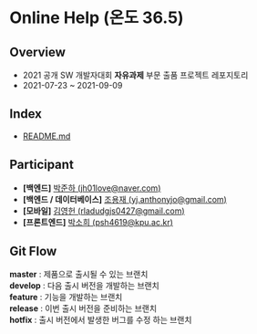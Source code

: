 # Online Help (온도 36.5)
## Overview
* 2021 공개 SW 개발자대회 **자유과제** 부문 출품 프로젝트 레포지토리
* 2021-07-23 ~ 2021-09-09

## Index
* [README.md](https://github.com/Cycrypto/OnlineHelp/blob/main/README.md)

## Participant
* **\[백엔드\]** [박준하 (jh01love@naver.com)](https://github.com/Cycrypto)
* **\[백엔드 / 데이터베이스\]** [조용재 (yj.anthonyjo@gmail.com)](https://github.com/YJ-AnthonyJo)
* **\[모바일\]** [김영헌 (rladudgjs0427@gmail.com)](https://github.com/young0427)
* **\[프론트엔드\]** [박소희 (psh4619@kpu.ac.kr)](https://github.com/sooohi)

## Git Flow
**master** : 제품으로 출시될 수 있는 브랜치  
**develop** : 다음 출시 버전을 개발하는 브랜치  
**feature** : 기능을 개발하는 브랜치  
**release** : 이번 출시 버전을 준비하는 브랜치  
**hotfix** : 출시 버전에서 발생한 버그를 수정 하는 브랜치  